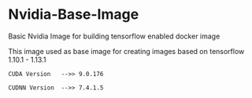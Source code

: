 # Nvidia-Base-Image
Basic Nvidia Image for building tensorflow enabled docker image

This image used as base image for creating images based on tensorflow 1.10.1 - 1.13.1

```
CUDA Version   -->> 9.0.176

CUDNN Version  -->> 7.4.1.5
```

